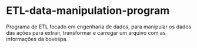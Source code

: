 # ETL-data-manipulation-program
Programa de ETL focado em engenharia de dados, para manipular os dados das ações para extrair, transformar e carregar um arquivo com as informações da bovespa. 
